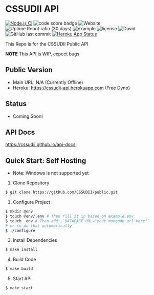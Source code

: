 # CSSUDII API
[![Node.js CI](https://github.com/CSSUDII/public/actions/workflows/node-tests.yml/badge.svg)](https://github.com/CSSUDII/public/actions/workflows/node-tests.yml) ![code score badge](https://www.code-inspector.com/project/21868/score/svg) ![Website](https://img.shields.io/website?down_message=offline&label=API&up_message=online&url=https%3A%2F%2Fcssudii.loophole.site) ![Uptime Robot ratio (30 days)](https://img.shields.io/uptimerobot/ratio/m787949650-67589e69fbffafdf836b1b85) ![example](https://img.shields.io/badge/dynamic/json?label=Example%20API%20Response&query=example&url=https%3A%2F%2Fcssudii.loophole.site%2Fv1%2Fplaceholders) ![license](https://img.shields.io/github/license/CSSUDII/public) ![David](https://david-dm.org/CSSUDII/public.svg) ![GitHub last commit](https://img.shields.io/github/last-commit/CSSUDII/public) [![Heroku App Status](http://heroku-shields.herokuapp.com/cssudii-api)](https://cssudii-api.herokuapp.com)

This Repo is for the CSSUDII Public API

**NOTE** This API is WIP, expect bugs

## Public Version
- Main URL: N/A (Currently Offline)
- Heroku: https://cssudii-api.herokuapp.com (Free Dyno)

## Status
- Coming Soon!

## API Docs
https://cssudii.github.io/api-docs

## Quick Start: Self Hosting
- Note: Windows is not supported yet

1. Clone Repository
```bash
$ git clone https://github.com/CSSUDII/public.git
```

1. Configure Project
```bash
$ mkdir @env
$ touch @env/.env # Then fill it in based on example.env
$ touch .env # Then add: `DATABASE_URL="your mongodb url here"`
# or to do that automatically
$ ./configure
```

3. Install Dependencies
```bash
$ make install
```

4. Build Code
```bash
$ make build
```

5. Start API
```bash
$ make start
```
